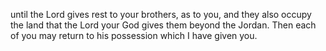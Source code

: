 until the Lord gives rest to your brothers, as to you, and they also occupy the land that the Lord your God gives them beyond the Jordan. Then each of you may return to his possession which I have given you.
